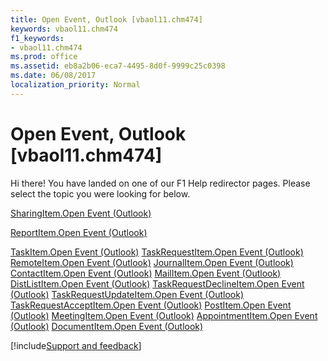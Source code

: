 ```yaml
---
title: Open Event, Outlook [vbaol11.chm474]
keywords: vbaol11.chm474
f1_keywords:
- vbaol11.chm474
ms.prod: office
ms.assetid: eb8a2b06-eca7-4495-8d0f-9999c25c0398
ms.date: 06/08/2017
localization_priority: Normal
---
```



# Open Event, Outlook [vbaol11.chm474]

Hi there! You have landed on one of our F1 Help redirector pages. Please select the topic you were looking for below.

[SharingItem.Open Event (Outlook)](http://msdn.microsoft.com/library/b795dbfa-2d47-0ee4-98ef-0c44bb6a0bec%28Office.15%29.aspx)

[ReportItem.Open Event (Outlook)](http://msdn.microsoft.com/library/f44fe7fe-29b3-f1ab-70ee-0e395ad6896a%28Office.15%29.aspx)

[TaskItem.Open Event (Outlook)](http://msdn.microsoft.com/library/001d2598-58e1-86d9-b893-31a79ac2a0a0%28Office.15%29.aspx)
[TaskRequestItem.Open Event (Outlook)](http://msdn.microsoft.com/library/03567354-550e-6a7a-1812-31d31ddb6a16%28Office.15%29.aspx)
[RemoteItem.Open Event (Outlook)](http://msdn.microsoft.com/library/57094921-508c-7546-1981-3686bea7d325%28Office.15%29.aspx)
[JournalItem.Open Event (Outlook)](http://msdn.microsoft.com/library/d564c47d-00d8-29cf-244c-4a2ef1568e26%28Office.15%29.aspx)
[ContactItem.Open Event (Outlook)](http://msdn.microsoft.com/library/80f12bd2-a36d-d5ae-e6a1-55df6fe2fc2c%28Office.15%29.aspx)
[MailItem.Open Event (Outlook)](http://msdn.microsoft.com/library/656c16f7-d561-a8f7-e859-9ac24f357769%28Office.15%29.aspx)
[DistListItem.Open Event (Outlook)](http://msdn.microsoft.com/library/5bc620d5-9dd5-e7a0-10ff-a1ea7e2fdc56%28Office.15%29.aspx)
[TaskRequestDeclineItem.Open Event (Outlook)](http://msdn.microsoft.com/library/f4f30ece-b3a3-66a6-10b2-b4022a9f5526%28Office.15%29.aspx)
[TaskRequestUpdateItem.Open Event (Outlook)](http://msdn.microsoft.com/library/6a92ed2f-44a7-79ad-9b7d-caba455fa27a%28Office.15%29.aspx)
[TaskRequestAcceptItem.Open Event (Outlook)](http://msdn.microsoft.com/library/4a8d97b6-5502-d362-388b-de70174a0816%28Office.15%29.aspx)
[PostItem.Open Event (Outlook)](http://msdn.microsoft.com/library/b0bbf1cf-14cd-defe-125a-e78fb664ce97%28Office.15%29.aspx)
[MeetingItem.Open Event (Outlook)](http://msdn.microsoft.com/library/d286705a-d542-f3aa-3121-f0635e0cc62c%28Office.15%29.aspx)
[AppointmentItem.Open Event (Outlook)](http://msdn.microsoft.com/library/08a0d07b-6fd0-690e-6745-f5ad92bb3ff1%28Office.15%29.aspx)
[DocumentItem.Open Event (Outlook)](http://msdn.microsoft.com/library/e7d95148-9fa2-3f0f-cbfc-f835c9017c3b%28Office.15%29.aspx)

[!include[Support and feedback](~/includes/feedback-boilerplate.md)]